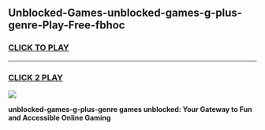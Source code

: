 
## Unblocked-Games-unblocked-games-g-plus-genre-Play-Free-fbhoc
<h3>
<a href="https://premium76.site?title=unblocked-games-g-plus-genre&ref=23A">CLICK TO PLAY</a></h3>
<hr>

<h3>
<a href="https://premium76.site?title=unblocked-games-g-plus-genre&ref=23A">CLICK 2 PLAY</a>
  
</h3>

<a href="https://premium76.site?title=unblocked-games-g-plus-genre&ref=23A"><img src="https://clearcache.store/games.png"></a>


**unblocked-games-g-plus-genre games unblocked: Your Gateway to Fun and Accessible Online Gaming**
